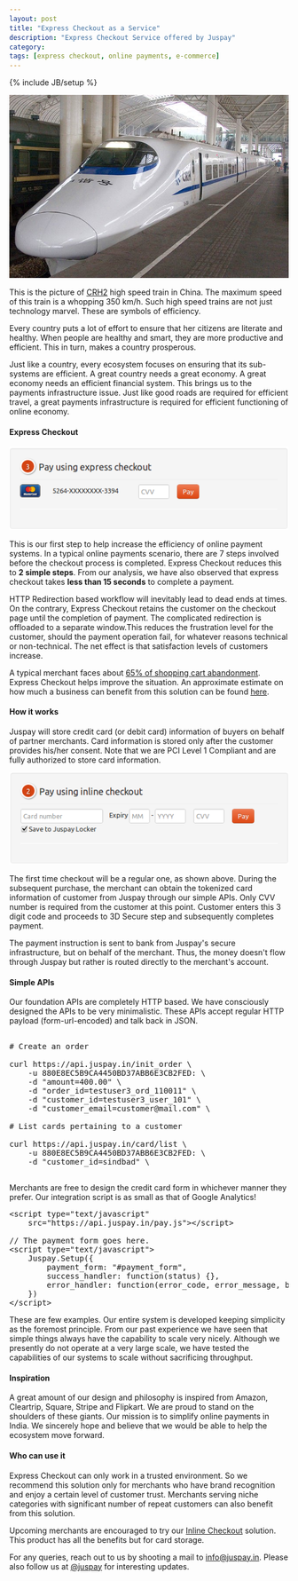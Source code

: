 ```yaml
---
layout: post
title: "Express Checkout as a Service"
description: "Express Checkout Service offered by Juspay"
category: 
tags: [express checkout, online payments, e-commerce]
---
```

{% include JB/setup %}

![Express Checkout](/assets/images/chn_rail_crh2.jpg)

This is the picture of [CRH2](http://en.wikipedia.org/wiki/China_Railways_CRH2 "CRH2") high speed train in China. The maximum speed of this train is a whopping 350 km/h. Such high speed trains are not just technology marvel. These are symbols of efficiency. 

Every country puts a lot of effort to ensure that her citizens are literate and healthy. When people are healthy and smart, they are more productive and efficient. This in turn, makes a country prosperous. 

Just like a country, every ecosystem focuses on ensuring that its sub-systems are efficient. A great country needs a great economy. A great economy needs an efficient financial system. This brings us to the payments infrastructure issue. Just like good roads are required for efficient travel, a great payments infrastructure is required for efficient functioning of online economy. 
  
#### Express Checkout

![Express Checkout Form](/assets/images/express-checkout-form.png)
  
This is our first step to help increase the efficiency of online payment systems. In a typical online payments scenario, there are 7 steps involved before the checkout process is completed. Express Checkout reduces this to __2 simple steps__. From our analysis, we have also observed that express checkout takes __less than 15 seconds__ to complete a payment. 

HTTP Redirection based workflow will inevitably lead to dead ends at times. On the contrary, Express Checkout retains the customer on the checkout page until the completion of payment. The complicated redirection is offloaded to a separate window.This reduces the frustration level for the customer, should the payment operation fail, for whatever reasons technical or non-technical. The net effect is that satisfaction levels of customers increase. 

A typical merchant faces about [65% of shopping cart abandonment](http://www.invesp.com/blog/cro/shopping-cart-abandonment-rate-statistics-infographic.html "65% of shopping cart abandonment"). Express Checkout helps improve the situation. An approximate estimate on how much a business can benefit from this solution can be found [here](https://merchant.juspay.in/gain/ "Shopping Cart Improvement").


#### How it works

Juspay will store credit card (or debit card) information of buyers on behalf of partner merchants. Card information is stored only after the customer provides his/her consent. Note that we are PCI Level 1 Compliant and are fully authorized to store card information. 

![Inline Checkout Form](/assets/images/inline-checkout-form.png)

The first time checkout will be a regular one, as shown above. During the subsequent purchase, the merchant can obtain the tokenized card information of customer from Juspay through our simple APIs. Only CVV number is required from the customer at this point. Customer enters this 3 digit code and proceeds to 3D Secure step and subsequently completes payment. 

The payment instruction is sent to bank from Juspay's secure infrastructure, but on behalf of the merchant. Thus, the money doesn't flow through Juspay but rather is routed directly to the merchant's account.

#### Simple APIs

Our foundation APIs are completely HTTP based. We have consciously designed the APIs to be very minimalistic. These APIs accept regular HTTP payload (form-url-encoded) and talk back in JSON.

<pre class="prettyprint linenums lang-html">

# Create an order

curl https://api.juspay.in/init_order \
    -u 880E8EC5B9CA4450BD37ABB6E3CB2FED: \
    -d "amount=400.00" \
    -d "order_id=testuser3_ord_110011" \
    -d "customer_id=testuser3_user_101" \
    -d "customer_email=customer@mail.com" \
    
# List cards pertaining to a customer

curl https://api.juspay.in/card/list \
    -u 880E8EC5B9CA4450BD37ABB6E3CB2FED: \
    -d "customer_id=sindbad" \

</pre>

Merchants are free to design the credit card form in whichever manner they prefer. Our integration script is as small as that of Google Analytics! 

<pre class="prettyprint linenums lang-html">&lt;script type="text/javascript" 
    src="https://api.juspay.in/pay.js"&gt;&lt;/script&gt;

// The payment form goes here.
&lt;script type="text/javascript"&gt;
    Juspay.Setup({
        payment_form: "#payment_form",
        success_handler: function(status) {},
        error_handler: function(error_code, error_message, bank_error_code, bank_error_message, gateway_id) {}
    })
&lt;/script&gt;
</pre>

These are few examples. Our entire system is developed keeping simplicity as the foremost principle. From our past experience we have seen that simple things always have the capability to scale very nicely. Although we presently do not operate at a very large scale, we have tested the capabilities of our systems to scale without sacrificing throughput. 

#### Inspiration

A great amount of our design and philosophy is inspired from Amazon, Cleartrip, Square, Stripe and Flipkart. We are proud to stand on the shoulders of these giants. Our mission is to simplify online payments in India. We sincerely hope and believe that we would be able to help the ecosystem move forward. 

#### Who can use it

Express Checkout can only work in a trusted environment. So we recommend this solution only for merchants who have brand recognition and enjoy a certain level of customer trust. Merchants serving niche categories with significant number of repeat customers can also benefit from this solution.

Upcoming merchants are encouraged to try our [Inline Checkout](https://merchant.juspay.in/merchant/inline-checkout-demo "Inline Checkout") solution. This product has all the benefits but for card storage. 

For any queries, reach out to us by shooting a mail to [info@juspay.in](mailto:info@juspay.in). Please also follow us at [@juspay](http://twitter.com/juspay) for interesting updates. 